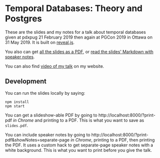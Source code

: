 # Temporal Databases: Theory and Postgres

These are the slides and my notes for a talk about temporal databases given at pdxpug 21 February 2019 then again at PGCon 2019 in Ottawa on 31 May 2019. It is built on [reveal.js](https://github.com/hakimel/reveal.js/).

You also can get [all the slides as a PDF](slides.pdf),
or [read the slides' Markdown with speaker notes](slides.md).

You can also find [video of my talk](https://illuminatedcomputing.com/pages/pgcon2019/) on my website.

## Development

You can run the slides locally by saying:

```
npm install
npm start
```

You can get a slideshow-able PDF by going to http://localhost:8000/?print-pdf *in Chrome* and printing to a PDF. This is what you want to save as `slides.pdf`.

You can include speaker notes by going to http://localhost:8000/?print-pdf&showNotes=separate-page *in Chrome*, printing to a PDF, then printing the PDF. It uses a custom hack to get separate-page speaker notes with a white background. This is what you want to print before you give the talk.
